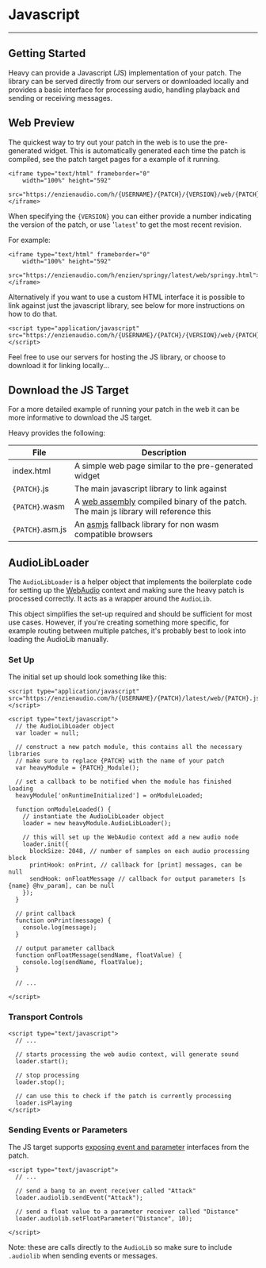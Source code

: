 # Javascript
---

## Getting Started
Heavy can provide a Javascript (JS) implementation of your patch. The library can be served directly from our servers or downloaded locally and provides a basic interface for processing audio, handling playback and sending or receiving messages.

## Web Preview

The quickest way to try out your patch in the web is to use the pre-generated widget. This is automatically generated each time the patch is compiled, see the patch target pages for a example of it running.

```
<iframe type="text/html" frameborder="0"
    width="100%" height="592"
    src="https://enzienaudio.com/h/{USERNAME}/{PATCH}/{VERSION}/web/{PATCH}.html">
</iframe>
```

When specifying the `{VERSION}` you can either provide a number indicating the version of the patch, or use '`latest`' to get the most recent revision.

For example:
```
<iframe type="text/html" frameborder="0"
    width="100%" height="592"
    src="https://enzienaudio.com/h/enzien/springy/latest/web/springy.html">
</iframe>
```

Alternatively if you want to use a custom HTML interface it is possible to link against just the javascript library, see below for more instructions on how to do that.

```
<script type="application/javascript" src="https://enzienaudio.com/h/{USERNAME}/{PATCH}/{VERSION}/web/{PATCH}.js"></script>
```

Feel free to use our servers for hosting the JS library, or choose to download it for linking locally...

## Download the JS Target

For a more detailed example of running your patch in the web it can be more informative to download the JS target.

Heavy provides the following:

| File | Description |
| --- | --- |
| index.html | A simple web page similar to the pre-generated widget |
| `{PATCH}`.js | The main javascript library to link against |
| `{PATCH}`.wasm | A [web assembly](http://webassembly.org) compiled binary of the patch. The main js library will reference this |
| `{PATCH}`.asm.js | An [asmjs](http://asmjs.org) fallback library for non wasm compatible browsers  |

## AudioLibLoader

The `AudioLibLoader` is a helper object that implements the boilerplate code for setting up the [WebAudio](https://developer.mozilla.org/en-US/docs/Web/API/Web_Audio_API) context and making sure the heavy patch is processed correctly. It acts as a wrapper around the `AudioLib`.

This object simplifies the set-up required and should be sufficient for most use cases. However, if you're creating something more specific, for example routing between multiple patches, it's probably best to look into loading the AudioLib manually.

### Set Up

The initial set up should look something like this:

```
<script type="application/javascript" src="https://enzienaudio.com/h/{USERNAME}/{PATCH}/latest/web/{PATCH}.js"></script>

<script type="text/javascript">
  // the AudioLibLoader object
  var loader = null;

  // construct a new patch module, this contains all the necessary libraries
  // make sure to replace {PATCH} with the name of your patch
  var heavyModule = {PATCH}_Module();

  // set a callback to be notified when the module has finished loading
  heavyModule['onRuntimeInitialized'] = onModuleLoaded;

  function onModuleLoaded() {
    // instantiate the AudioLibLoader object
    loader = new heavyModule.AudioLibLoader();

    // this will set up the WebAudio context add a new audio node
    loader.init({
      blockSize: 2048, // number of samples on each audio processing block
      printHook: onPrint, // callback for [print] messages, can be null
      sendHook: onFloatMessage // callback for output parameters [s {name} @hv_param], can be null
    });
  }

  // print callback
  function onPrint(message) {
    console.log(message);
  }

  // output parameter callback
  function onFloatMessage(sendName, floatValue) {
    console.log(sendName, floatValue);
  }

  // ...

</script>
```

### Transport Controls

```
<script type="text/javascript">
  // ...

  // starts processing the web audio context, will generate sound
  loader.start();

  // stop processing
  loader.stop();

  // can use this to check if the patch is currently processing
  loader.isPlaying
</script>
```

### Sending Events or Parameters

The JS target supports [exposing event and parameter](#02.getting_started#exposing-parameters) interfaces from the patch.

```
<script type="text/javascript">
  // ...

  // send a bang to an event receiver called "Attack"
  loader.audiolib.sendEvent("Attack");

  // send a float value to a parameter receiver called "Distance"
  loader.audiolib.setFloatParameter("Distance", 10);

</script>
```

Note: these are calls directly to the `AudioLib` so make sure to include `.audiolib` when sending events or messages.
